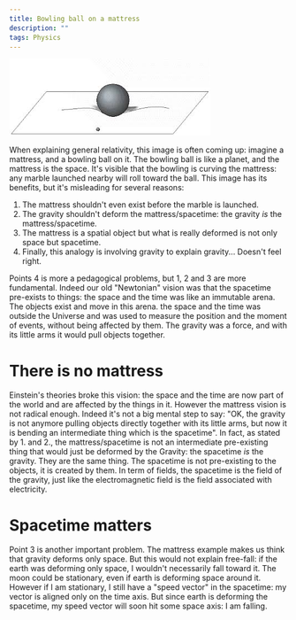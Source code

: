 ```yaml
---
title: Bowling ball on a mattress 
description: "" 
tags: Physics
---
```


![Bowling ball on a mattress](/images/mattress.jpeg)

When explaining general relativity, this image is often coming up: imagine a mattress, and a bowling ball on it.
The bowling ball is like a planet, and the mattress is the space.
It's visible that the bowling is curving the mattress: any marble launched nearby will roll toward the ball.
This image has its benefits, but it's misleading for several reasons:

1. The mattress shouldn't even exist before the marble is launched.
2. The gravity shouldn't deform the mattress/spacetime: the gravity *is* the mattress/spacetime.
3. The mattress is a spatial object but what is really deformed is not only space but spacetime.
4. Finally, this analogy is involving gravity to explain gravity... Doesn't feel right.


Points 4 is more a pedagogical problems, but 1, 2 and 3 are more fundamental.
Indeed our old "Newtonian" vision was that the spacetime pre-exists to things: the space and the time was like an immutable arena.
The objects exist and move in this arena.
the space and the time was outside the Universe and was used to measure the position and the moment of events, without being affected by them.
The gravity was a force, and with its little arms it would pull objects together.

There is no mattress
====================

Einstein's theories broke this vision: the space and the time are now part of the world and are affected by the things in it.
However the mattress vision is not radical enough.
Indeed it's not a big mental step to say: "OK, the gravity is not anymore pulling objects directly together with its little arms, but now it is bending an intermediate thing which is the spacetime".
In fact, as stated by 1. and 2., the mattress/spacetime is not an intermediate pre-existing thing that would just be deformed by the Gravity: the spacetime *is* the gravity. They are the same thing.
The spacetime is not pre-existing to the objects, it is created by them.
In term of fields, the spacetime is the field of the gravity, just like the electromagnetic field is the field associated with electricity.

Spacetime matters
=================

Point 3 is another important problem.
The mattress example makes us think that gravity deforms only space.
But this would not explain free-fall: if the earth was deforming only space, I wouldn't necessarily fall toward it.
The moon could be stationary, even if earth is deforming space around it.
However if I am stationary, I still have a "speed vector" in the spacetime: my vector is aligned only on the time axis.
But since earth is deforming the spacetime, my speed vector will soon hit some space axis: I am falling.

